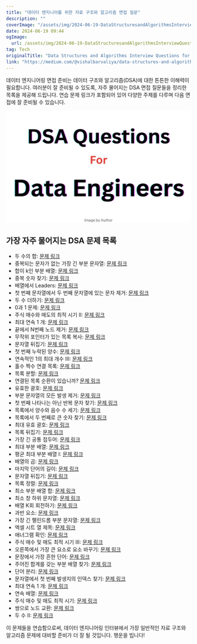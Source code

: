 ```yaml
---
title: "데이터 엔지니어를 위한 자료 구조와 알고리즘 면접 질문"
description: ""
coverImage: "/assets/img/2024-06-19-DataStructuresandAlgorithmsInterviewQuestionsforDataEngineer_0.png"
date: 2024-06-19 09:44
ogImage: 
  url: /assets/img/2024-06-19-DataStructuresandAlgorithmsInterviewQuestionsforDataEngineer_0.png
tag: Tech
originalTitle: "Data Structures and Algorithms Interview Questions for Data Engineer"
link: "https://medium.com/@vishalbarvaliya/data-structures-and-algorithms-interview-questions-for-data-engineer-7d81bad6901c"
---
```



데이터 엔지니어링 면접 준비는 데이터 구조와 알고리즘(DSA)에 대한 튼튼한 이해력이 필요합니다. 여러분이 잘 준비될 수 있도록, 자주 물어지는 DSA 면접 질문들을 정리한 목록을 제공해 드립니다. 연습 문제 링크가 포함되어 있어 다양한 주제를 다루며 다음 면접에 잘 준비될 수 있습니다.

![이미지](/assets/img/2024-06-19-DataStructuresandAlgorithmsInterviewQuestionsforDataEngineer_0.png)

## 가장 자주 물어지는 DSA 문제 목록

- 두 수의 합: [문제 링크](https://leetcode.com/problems/two-sum/description/)
- 중복되는 문자가 없는 가장 긴 부분 문자열: [문제 링크](https://leetcode.com/problems/longest-substring-without-repeating-characters/)
- 합이 k인 부분 배열: [문제 링크](https://leetcode.com/problems/subarray-sum-equals-k/description/)
- 중복 숫자 찾기: [문제 링크](https://leetcode.com/problems/find-the-duplicate-number/description/)
- 배열에서 Leaders: [문제 링크](https://www.geeksforgeeks.org/problems/leaders-in-an-array-1587115620/1)
- 첫 번째 문자열에서 두 번째 문자열에 있는 문자 제거: [문제 링크](https://www.geeksforgeeks.org/remove-characters-from-the-first-string-which-are-present-in-the-second-string/)
- 두 수 더하기: [문제 링크](https://leetcode.com/problems/add-two-numbers/description/)
- 0과 1 문제: [문제 링크](https://leetcode.com/problems/ones-and-zeroes/description/)
- 주식 매수와 매도의 최적 시기 II: [문제 링크](https://leetcode.com/problems/best-time-to-buy-and-sell-stock-ii/description/)
- 최대 연속 1 개: [문제 링크](https://leetcode.com/problems/max-consecutive-ones/description/)
- 끝에서 N번째 노드 제거: [문제 링크](https://leetcode.com/problems/remove-nth-node-from-end-of-list/description/)
- 무작위 포인터가 있는 목록 복사: [문제 링크](https://leetcode.com/problems/copy-list-with-random-pointer/)
- 문자열 뒤집기: [문제 링크](https://leetcode.com/problems/reverse-string/description/)
- 첫 번째 누락된 양수: [문제 링크](https://leetcode.com/problems/first-missing-positive/description/)
- 연속적인 1의 최대 개수 III: [문제 링크](https://leetcode.com/problems/max-consecutive-ones-iii/description/)
- 홀수 짝수 연결 목록: [문제 링크](https://leetcode.com/problems/odd-even-linked-list/)
- 목록 분할: [문제 링크](https://leetcode.com/problems/partition-list/description/)
- 연결된 목록 순환이 있습니까? [문제 링크](https://leetcode.com/problems/linked-list-cycle/description/)
- 유효한 괄호: [문제 링크](https://leetcode.com/problems/valid-parentheses/description/)
- 부분 문자열의 모든 발생 제거: [문제 링크](https://leetcode.com/problems/remove-all-occurrences-of-a-substring/description/)
- 첫 번째 나타나는 아닌 반복 문자 찾기: [문제 링크](https://www.geeksforgeeks.org/given-a-string-find-its-first-non-repeating-character/)
- 목록에서 양수와 음수 수 세기: [문제 링크](https://www.geeksforgeeks.org/python-program-to-count-positive-and-negative-numbers-in-a-list/)
- 목록에서 두 번째로 큰 숫자 찾기: [문제 링크](https://www.geeksforgeeks.org/python-program-to-find-second-largest-number-in-a-list/)
- 최대 유효 괄호: [문제 링크](https://leetcode.com/problems/longest-valid-parentheses/description/)
- 목록 뒤집기: [문제 링크](https://www.geeksforgeeks.org/python-reversing-list/)
- 가장 긴 공통 접두어: [문제 링크](https://leetcode.com/problems/longest-common-prefix/)
- 최대 부분 배열: [문제 링크](https://leetcode.com/problems/maximum-subarray/description/)
- 평균 최대 부분 배열 I: [문제 링크](https://leetcode.com/problems/maximum-average-subarray-i/description/)
- 배열의 곱: [문제 링크](https://leetcode.com/problems/product-of-array-except-self/description/)
- 마지막 단어의 길이: [문제 링크](https://leetcode.com/problems/length-of-last-word/description/)
- 문자열 뒤집기: [문제 링크](https://leetcode.com/problems/reverse-string/description/)
- 목록 정렬: [문제 링크](https://leetcode.com/problems/sort-list/)
- 최소 부분 배열 합: [문제 링크](https://leetcode.com/problems/minimum-size-subarray-sum/description/)
- 최소 창 하위 문자열: [문제 링크](https://leetcode.com/problems/minimum-window-substring/description/)
- 배열 K회 회전하기: [문제 링크](https://leetcode.com/problems/rotate-array/description/)
- 과반 요소: [문제 링크](https://leetcode.com/problems/majority-element/description/)
- 가장 긴 팰린드롬 부분 문자열: [문제 링크](https://leetcode.com/problems/longest-palindromic-substring/)
- 엑셀 시트 열 제목: [문제 링크](https://leetcode.com/problems/excel-sheet-column-title/description/)
- 애너그램 확인: [문제 링크](https://leetcode.com/problems/valid-anagram/description/)
- 주식 매수 및 매도 최적 시기 III: [문제 링크](https://leetcode.com/problems/best-time-to-buy-and-sell-stock-iii/description/)
- 오른쪽에서 가장 큰 요소로 요소 바꾸기: [문제 링크](https://leetcode.com/problems/replace-elements-with-greatest-element-on-right-side/description/)
- 문장에서 가장 흔한 단어: [문제 링크](https://leetcode.com/problems/most-common-word/description/)
- 주어진 합계를 갖는 부분 배열 찾기: [문제 링크](https://www.geeksforgeeks.org/find-subarray-with-given-sum/)
- 단어 분리: [문제 링크](https://leetcode.com/problems/word-break/description/)
- 문자열에서 첫 번째 발생지의 인덱스 찾기: [문제 링크](https://leetcode.com/problems/find-the-index-of-the-first-occurrence-in-a-string/description/)
- 최대 연속 1 개: [문제 링크](https://leetcode.com/problems/max-consecutive-ones/description/)
- 연속 배열: [문제 링크](https://leetcode.com/problems/contiguous-array/description/)
- 주식 매수 및 매도 최적 시기: [문제 링크](https://leetcode.com/problems/best-time-to-buy-and-sell-stock/description/)
- 쌍으로 노드 교환: [문제 링크](https://leetcode.com/problems/swap-nodes-in-pairs/)
- 두 수 II: [문제 링크](https://leetcode.com/problems/two-sum-ii-input-array-is-sorted/description/)

<div class="content-ad"></div>

이 문제들을 연습함으로써, 데이터 엔지니어링 인터뷰에서 가장 일반적인 자료 구조와 알고리즘 문제에 대비할 준비가 더 잘 될 것입니다. 행운을 빕니다!